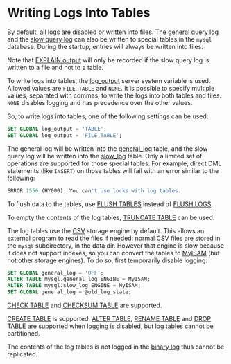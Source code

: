# Writing Logs Into Tables

By default, all logs are disabled or written into files. The [general query log](/mariadb-administration/server-monitoring-logs/general-query-log) and the [slow query log](/mariadb-administration/server-monitoring-logs/slow-query-log) can also be written to special tables in the `mysql` database. During the startup, entries will always be written into files.

Note that [EXPLAIN output](/mariadb-administration/server-monitoring-logs/slow-query-log/explain-in-the-slow-query-log) will only be recorded if the slow query log is written to a file and not to a table.

To write logs into tables, the [log_output](/kb/en/server-system-variables/#log_output) server system variable is used. Allowed values are `FILE`, `TABLE` and `NONE`. It is possible to specify multiple values, separated with commas, to write the logs into both tables and files. `NONE` disables logging and has precedence over the other values.

So, to write logs into tables, one of the following settings can be used:

```sql
SET GLOBAL log_output = 'TABLE';
SET GLOBAL log_output = 'FILE,TABLE';
```

The general log will be written into the [general_log](/kb/en/mysqlgeneral_log-table/) table, and the slow query log will be written into the [slow_log](/sql-statements-structure/sql-statements/administrative-sql-statements/system-tables/the-mysql-database-tables/mysqlslow_log-table) table. Only a limited set of operations are supported for those special tables. For example, direct DML statements (like `INSERT`) on those tables will fail with an error similar to the following:

```sql
ERROR 1556 (HY000): You can't use locks with log tables.
```

To flush data to the tables, use [FLUSH TABLES](/sql-statements-structure/sql-statements/administrative-sql-statements/flush-commands/flush) instead of [FLUSH LOGS](/sql-statements-structure/sql-statements/administrative-sql-statements/flush-commands/flush).

To empty the contents of the log tables, [TRUNCATE TABLE](/sql-statements-structure/sql-statements/table-statements/truncate-table) can be used.

The log tables use the [CSV](/columns-storage-engines-and-plugins/storage-engines/csv) storage engine by default. This allows an external program to read the files if needed: normal CSV files are stored in the `mysql` subdirectory, in the data dir. However that engine is slow because it does not support indexes, so you can convert the tables to [MyISAM](/kb/en/myisam/) (but not other storage engines). To do so, first temporarily disable logging:

```sql
SET GLOBAL general_log = 'OFF';
ALTER TABLE mysql.general_log ENGINE = MyISAM;
ALTER TABLE mysql.slow_log ENGINE = MyISAM;
SET GLOBAL general_log = @old_log_state;
```

[CHECK TABLE](/kb/en/sql-commands-check-table/) and [CHECKSUM TABLE](/sql-statements-structure/sql-statements/table-statements/checksum-table) are supported.

[CREATE TABLE](/sql-statements-structure/sql-statements/data-definition/create/create-table) is supported. [ALTER TABLE](/sql-statements-structure/sql-statements/data-definition/alter/alter-table), [RENAME TABLE](/sql-statements-structure/sql-statements/data-definition/rename-table) and [DROP TABLE](/sql-statements-structure/sql-statements/data-definition/drop/drop-table) are supported when logging is disabled, but log tables cannot be partitioned.

The contents of the log tables is not logged in the [binary log](/mariadb-administration/server-monitoring-logs/binary-log) thus cannot be replicated.